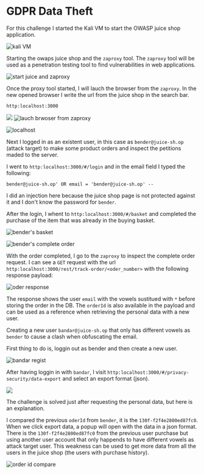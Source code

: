 # GDPR Data Theft

For this challenge I started the Kali VM to start the OWASP juice shop application.

![kali VM](imgs/gdpr_kali_vm.png)

Starting the owaps juice shop and the `zaproxy` tool. The `zaproxy` tool will be used as a penetration testing tool to find vulnerabilities in web applications.

![start juice and zaproxy](imgs/gdpr_start_app_zarp.png)

Once the proxy tool started, I will lauch the browser from the `zaproxy`. In the new opened browser I write the url from the juice shop in the search bar.

```
http:localhost:3000
```
![]("")
![lauch brwoser from zaproxy](imgs/gdpr_brwser_lauch.png)


![localhost](imgs/juice_sh_localhost.png)

Next I logged in as an existent user, in this case as `bender@juice-sh.op` (attack target) to make some product orders and inspect the petitions maded to the server.

I went to `http:localhost:3000/#/login` and in the email field I typed the following:

```
bender@juice-sh.op' OR email = 'bender@juice-sh.op' --
```

I did an injection here because the juice shop page is not protected against it and I don't know the password for `bender`.

After the login, I whent to `http:localhost:3000/#/basket` and completed the purchase of the item that was already in the buying basket.

![bender's basket](imgs/bender_basket.png)

![bender's complete order](imgs/complete_order.png)

With the order completed, I go to the `zaproxy` to inspect the complete order request. I can see a `GET` request with the url `http:localhost:3000/rest/track-order/<oder_number>` with the following response payload:

![oder response](imgs/complete_order_res.png)

The response shows the user `email` with the vowels sustitued with `*` before storing the order in the DB. The `orderId` is also available in the payload and can be used as a reference when retrieving the personal data with a new user.

Creating a new user `bandar@juice-sh.op` that only has different vowels as `bender` to cause a clash when obfuscating the email.

First thing to do is, loggin out as bender and then create a new user.

![bandar regist](imgs/bandar_regist.png)

After having loggin in with `bandar`, I visit `http:localhost:3000/#/privacy-security/data-export` and select an export format (json).

![](imgs/challenge_success.png)

The challenge is solved just after requesting the personal data, but here is an explanation.

I compared the previous `oderId` from `bender`, it is the `130f-f2f4e2800ed87fc0`. When we click export data, a popup will open with the data in a json format. There is the `130f-f2f4e2800ed87fc0` from the previous user purchase but using another user account that only happends to have different vowels as attack target user. This weakness can be used to get more data from all the users in the juice shop (the users with purchase history).

![order id compare](imgs/compare_id.png)



